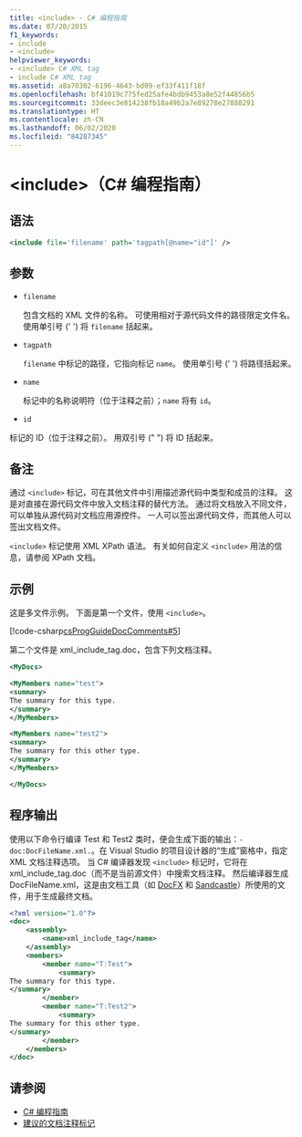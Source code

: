```yaml
---
title: <include> - C# 编程指南
ms.date: 07/20/2015
f1_keywords:
- include
- <include>
helpviewer_keywords:
- <include> C# XML tag
- include C# XML tag
ms.assetid: a8a70302-6196-4643-bd09-ef33f411f18f
ms.openlocfilehash: bf41019c775fed25afe4bdb9453a8e52f44856b5
ms.sourcegitcommit: 33deec3e814238fb18a49b2a7e89278e27888291
ms.translationtype: HT
ms.contentlocale: zh-CN
ms.lasthandoff: 06/02/2020
ms.locfileid: "84287345"
---
```

# <a name="include-c-programming-guide"></a>\<include>（C# 编程指南）

## <a name="syntax"></a>语法

```xml
<include file='filename' path='tagpath[@name="id"]' />
```

## <a name="parameters"></a>参数

- `filename`

  包含文档的 XML 文件的名称。 可使用相对于源代码文件的路径限定文件名。 使用单引号 (' ') 将 `filename` 括起来。

- `tagpath`

  `filename` 中标记的路径，它指向标记 `name`。 使用单引号 (' ') 将路径括起来。

- `name`

  标记中的名称说明符（位于注释之前）；`name` 将有 `id`。

- `id`

标记的 ID（位于注释之前）。 用双引号 (" ") 将 ID 括起来。

## <a name="remarks"></a>备注

通过 `<include>` 标记，可在其他文件中引用描述源代码中类型和成员的注释。 这是对直接在源代码文件中放入文档注释的替代方法。 通过将文档放入不同文件，可以单独从源代码对文档应用源控件。 一人可以签出源代码文件，而其他人可以签出文档文件。

`<include>` 标记使用 XML XPath 语法。 有关如何自定义 `<include>` 用法的信息，请参阅 XPath 文档。

## <a name="example"></a>示例

这是多文件示例。 下面是第一个文件，使用 `<include>`。

[!code-csharp[csProgGuideDocComments#5](~/samples/snippets/csharp/VS_Snippets_VBCSharp/csProgGuideDocComments/CS/DocComments.cs#5)]

第二个文件是 xml_include_tag.doc，包含下列文档注释。

```xml
<MyDocs>

<MyMembers name="test">
<summary>
The summary for this type.
</summary>
</MyMembers>

<MyMembers name="test2">
<summary>
The summary for this other type.
</summary>
</MyMembers>

</MyDocs>
```

## <a name="program-output"></a>程序输出

使用以下命令行编译 Test 和 Test2 类时，便会生成下面的输出：`-doc:DocFileName.xml.`。在 Visual Studio 的项目设计器的“生成”窗格中，指定 XML 文档注释选项。 当 C# 编译器发现 `<include>` 标记时，它将在 xml_include_tag.doc（而不是当前源文件）中搜索文档注释。 然后编译器生成 DocFileName.xml，这是由文档工具（如 [DocFX](https://dotnet.github.io/docfx/) 和 [Sandcastle](https://github.com/EWSoftware/SHFB)）所使用的文件，用于生成最终文档。  
  
```xml
<?xml version="1.0"?>
<doc>
    <assembly>
        <name>xml_include_tag</name>
    </assembly>
    <members>
        <member name="T:Test">
            <summary>
The summary for this type.
</summary>
        </member>
        <member name="T:Test2">
            <summary>
The summary for this other type.
</summary>
        </member>
    </members>
</doc>
```  
  
## <a name="see-also"></a>请参阅

- [C# 编程指南](../index.md)
- [建议的文档注释标记](./recommended-tags-for-documentation-comments.md)

